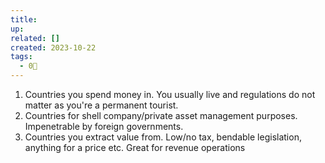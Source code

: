 ```yaml
---
title: 
up: 
related: []
created: 2023-10-22
tags:
  - 0🌲
---
```

1. Countries you spend money in. You usually live and regulations do not matter as you're a permanent tourist.
2. Countries for shell company/private asset management purposes. Impenetrable by foreign governments.
3. Countries you extract value from. Low/no tax, bendable legislation, anything for a price etc. Great for revenue operations